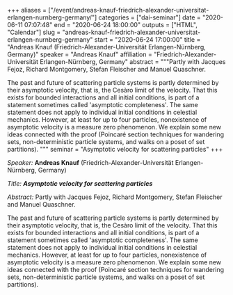 +++
aliases = ["/event/andreas-knauf-friedrich-alexander-universitat-erlangen-nurnberg-germany/"]
categories = ["dai-seminar"]
date = "2020-06-11 07:07:48"
end = "2020-06-24 18:00:00"
outputs = ["HTML", "Calendar"]
slug = "andreas-knauf-friedrich-alexander-universitat-erlangen-nurnberg-germany"
start = "2020-06-24 17:00:00"
title = "Andreas Knauf (Friedrich-Alexander-Universität Erlangen-Nürnberg, Germany)"
speaker = "Andreas Knauf"
affiliation = "Friedrich-Alexander-Universität Erlangen-Nürnberg, Germany"
abstract = """Partly with Jacques Fejoz, Richard Montgomery, Stefan Fleischer and Manuel Quaschner.

The past and future of scattering particle systems is partly determined
by their asymptotic velocity, that is, the Cesàro limit of the velocity.
That this exists for bounded interactions and all initial conditions, is
part of a statement sometimes called 'asymptotic completeness'. The same
statement does not apply to individual initial conditions in celestial
mechanics. However, at least for up to four particles, nonexistence of
asymptotic velocity is a measure zero phenomenon. We explain some new
ideas connected with the proof (Poincaré section techniques for
wandering sets, non-deterministic particle systems, and walks on a poset
of set partitions).
"""
seminar = "Asymptotic velocity for scattering particles"
+++

*Speaker:* **Andreas Knauf** (Friedrich-Alexander-Universität Erlangen-Nürnberg, Germany)

*Title:* ***Asymptotic velocity for scattering particles***

*Abstract:* Partly with Jacques Fejoz, Richard Montgomery, Stefan Fleischer and Manuel Quaschner.

The past and future of scattering particle systems is partly determined
by their asymptotic velocity, that is, the Cesàro limit of the velocity.
That this exists for bounded interactions and all initial conditions, is
part of a statement sometimes called 'asymptotic completeness'. The same
statement does not apply to individual initial conditions in celestial
mechanics. However, at least for up to four particles, nonexistence of
asymptotic velocity is a measure zero phenomenon. We explain some new
ideas connected with the proof (Poincaré section techniques for
wandering sets, non-deterministic particle systems, and walks on a poset
of set partitions).


